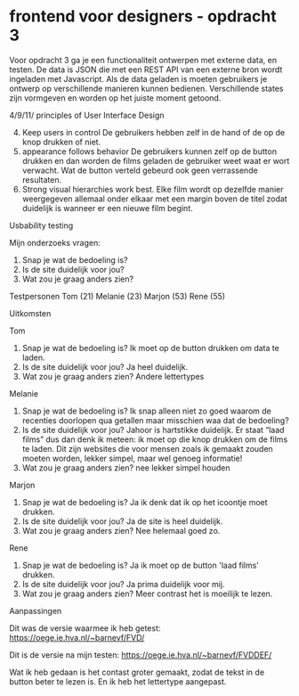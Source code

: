 # frontend voor designers - opdracht 3

Voor opdracht 3 ga je een functionaliteit ontwerpen met externe data, en testen. De data is JSON die met een REST API van een externe bron wordt ingeladen met Javascript. Als de data geladen is moeten gebruikers je ontwerp op verschillende manieren kunnen bedienen. Verschillende states zijn vormgeven en worden op het juiste moment getoond.



4/9/11/ principles of User Interface Design 

4)  Keep users in control
    De gebruikers hebben zelf in de hand of de op de knop drukken of niet.
9)  appearance follows behavior
    De gebruikers kunnen zelf op de button drukken en dan worden de films geladen de gebruiker weet waat er wort verwacht. Wat de button verteld gebeurd ook geen verrassende resultaten.
11) Strong visual hierarchies work best.
    Elke film wordt op dezelfde manier weergegeven allemaal onder elkaar met een margin boven de titel zodat duidelijk is wanneer er een nieuwe film begint.  


Usbability testing

Mijn onderzoeks vragen:
1. Snap je wat de bedoeling is?
2. Is de site duidelijk voor jou?
3. Wat zou je graag anders zien?


Testpersonen
Tom (21)
Melanie (23)
Marjon (53)
Rene (55)

Uitkomsten

Tom
1. Snap je wat de bedoeling is?
Ik moet op de button drukken om data te laden.
2. Is de site duidelijk voor jou?
Ja heel duidelijk.
3. Wat zou je graag anders zien?
Andere lettertypes

Melanie
1. Snap je wat de bedoeling is?
Ik snap alleen niet zo goed waarom de recenties doorlopen qua getallen maar misschien waa dat de bedoeling?
2. Is de site duidelijk voor jou?
Jahoor is hartstikke duidelijk. Er staat “laad films” dus dan denk ik meteen: ik moet op die knop drukken om de films te laden. Dit zijn websites die voor mensen zoals ik gemaakt zouden moeten worden, lekker simpel, maar wel genoeg informatie!
3. Wat zou je graag anders zien?
nee lekker simpel houden

Marjon
1. Snap je wat de bedoeling is?
Ja ik denk dat ik op het icoontje moet drukken.
2. Is de site duidelijk voor jou?
Ja de site is heel duidelijk.
3. Wat zou je graag anders zien?
Nee helemaal goed zo.

Rene
1. Snap je wat de bedoeling is?
Ja ik moet op de button 'laad films' drukken.
2. Is de site duidelijk voor jou?
Ja prima duidelijk voor mij.
3. Wat zou je graag anders zien?
Meer contrast het is moeilijk te lezen.


Aanpassingen

Dit was de versie waarmee ik heb getest: 
https://oege.ie.hva.nl/~barnevf/FVD/

Dit is de versie na mijn testen:
https://oege.ie.hva.nl/~barnevf/FVDDEF/

Wat ik heb gedaan is het contast groter gemaakt, zodat de tekst in de button beter te lezen is.
En ik heb het lettertype aangepast. 
